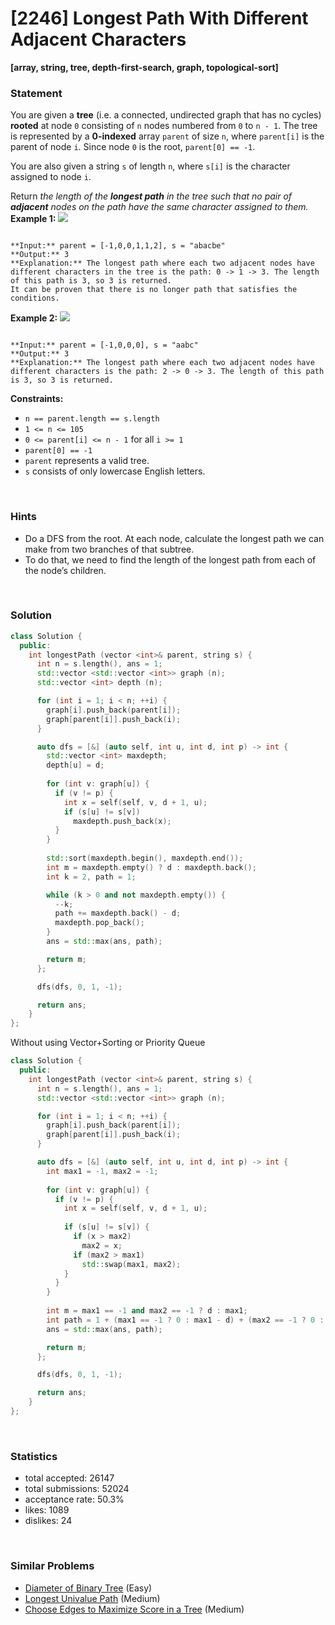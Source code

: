 # [2246] Longest Path With Different Adjacent Characters

**[array, string, tree, depth-first-search, graph, topological-sort]**

### Statement

You are given a **tree** (i.e. a connected, undirected graph that has no cycles) **rooted** at node `0` consisting of `n` nodes numbered from `0` to `n - 1`. The tree is represented by a **0-indexed** array `parent` of size `n`, where `parent[i]` is the parent of node `i`. Since node `0` is the root, `parent[0] == -1`.

You are also given a string `s` of length `n`, where `s[i]` is the character assigned to node `i`.

Return *the length of the **longest path** in the tree such that no pair of **adjacent** nodes on the path have the same character assigned to them.*
**Example 1:**
![](https://assets.leetcode.com/uploads/2022/03/25/testingdrawio.png)

```

**Input:** parent = [-1,0,0,1,1,2], s = "abacbe"
**Output:** 3
**Explanation:** The longest path where each two adjacent nodes have different characters in the tree is the path: 0 -> 1 -> 3. The length of this path is 3, so 3 is returned.
It can be proven that there is no longer path that satisfies the conditions. 

```

**Example 2:**
![](https://assets.leetcode.com/uploads/2022/03/25/graph2drawio.png)

```

**Input:** parent = [-1,0,0,0], s = "aabc"
**Output:** 3
**Explanation:** The longest path where each two adjacent nodes have different characters is the path: 2 -> 0 -> 3. The length of this path is 3, so 3 is returned.

```

**Constraints:**
* `n == parent.length == s.length`
* `1 <= n <= 105`
* `0 <= parent[i] <= n - 1` for all `i >= 1`
* `parent[0] == -1`
* `parent` represents a valid tree.
* `s` consists of only lowercase English letters.


<br>

### Hints

- Do a DFS from the root. At each node, calculate the longest path we can make from two branches of that subtree.
- To do that, we need to find the length of the longest path from each of the node’s children.

<br>

### Solution

```cpp
class Solution {
  public:
    int longestPath (vector <int>& parent, string s) {
      int n = s.length(), ans = 1;
      std::vector <std::vector <int>> graph (n);
      std::vector <int> depth (n);

      for (int i = 1; i < n; ++i) {
        graph[i].push_back(parent[i]);
        graph[parent[i]].push_back(i);
      }

      auto dfs = [&] (auto self, int u, int d, int p) -> int {
        std::vector <int> maxdepth;
        depth[u] = d;
        
        for (int v: graph[u]) {
          if (v != p) {
            int x = self(self, v, d + 1, u);
            if (s[u] != s[v])
              maxdepth.push_back(x);
          }
        }
        
        std::sort(maxdepth.begin(), maxdepth.end());
        int m = maxdepth.empty() ? d : maxdepth.back();
        int k = 2, path = 1;

        while (k > 0 and not maxdepth.empty()) {
          --k;
          path += maxdepth.back() - d;
          maxdepth.pop_back();
        }
        ans = std::max(ans, path);

        return m;
      };

      dfs(dfs, 0, 1, -1);

      return ans;
    }
};
```

Without using Vector+Sorting or Priority Queue

```cpp
class Solution {
  public:
    int longestPath (vector <int>& parent, string s) {
      int n = s.length(), ans = 1;
      std::vector <std::vector <int>> graph (n);

      for (int i = 1; i < n; ++i) {
        graph[i].push_back(parent[i]);
        graph[parent[i]].push_back(i);
      }

      auto dfs = [&] (auto self, int u, int d, int p) -> int {
        int max1 = -1, max2 = -1;
        
        for (int v: graph[u]) {
          if (v != p) {
            int x = self(self, v, d + 1, u);
            
            if (s[u] != s[v]) {
              if (x > max2)
                max2 = x;
              if (max2 > max1)
                std::swap(max1, max2);
            }
          }
        }
        
        int m = max1 == -1 and max2 == -1 ? d : max1;
        int path = 1 + (max1 == -1 ? 0 : max1 - d) + (max2 == -1 ? 0 : max2 - d);
        ans = std::max(ans, path);

        return m;
      };

      dfs(dfs, 0, 1, -1);

      return ans;
    }
};
```

<br>

### Statistics

- total accepted: 26147
- total submissions: 52024
- acceptance rate: 50.3%
- likes: 1089
- dislikes: 24

<br>

### Similar Problems

- [Diameter of Binary Tree](https://leetcode.com/problems/diameter-of-binary-tree) (Easy)
- [Longest Univalue Path](https://leetcode.com/problems/longest-univalue-path) (Medium)
- [Choose Edges to Maximize Score in a Tree](https://leetcode.com/problems/choose-edges-to-maximize-score-in-a-tree) (Medium)
